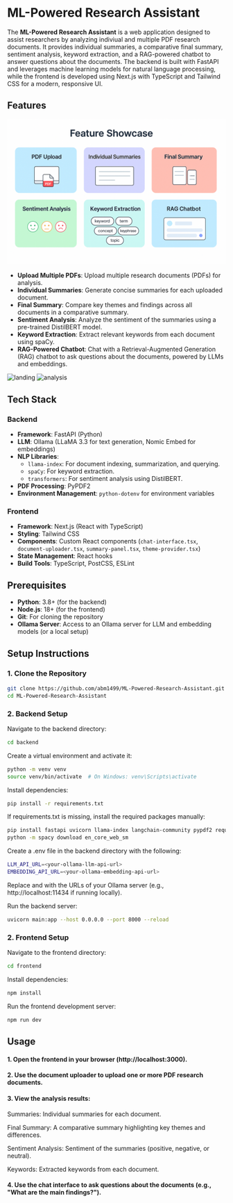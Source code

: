 # ML-Powered Research Assistant

The **ML-Powered Research Assistant** is a web application designed to assist researchers by analyzing indiviual and multiple PDF research documents. It provides individual summaries, a comparative final summary, sentiment analysis, keyword extraction, and a RAG-powered chatbot to answer questions about the documents. The backend is built with FastAPI and leverages machine learning models for natural language processing, while the frontend is developed using Next.js with TypeScript and Tailwind CSS for a modern, responsive UI.

## Features
![features](3.png)
- **Upload Multiple PDFs**: Upload multiple research documents (PDFs) for analysis.
- **Individual Summaries**: Generate concise summaries for each uploaded document.
- **Final Summary**: Compare key themes and findings across all documents in a comparative summary.
- **Sentiment Analysis**: Analyze the sentiment of the summaries using a pre-trained DistilBERT model.
- **Keyword Extraction**: Extract relevant keywords from each document using spaCy.
- **RAG-Powered Chatbot**: Chat with a Retrieval-Augmented Generation (RAG) chatbot to ask questions about the documents, powered by LLMs and embeddings.

![landing](1.png)
![analysis](2.png)

## Tech Stack
### Backend
- **Framework**: FastAPI (Python)
- **LLM**: Ollama (LLaMA 3.3 for text generation, Nomic Embed for embeddings)
- **NLP Libraries**:
  - `llama-index`: For document indexing, summarization, and querying.
  - `spaCy`: For keyword extraction.
  - `transformers`: For sentiment analysis using DistilBERT.
- **PDF Processing**: PyPDF2
- **Environment Management**: `python-dotenv` for environment variables

### Frontend
- **Framework**: Next.js (React with TypeScript)
- **Styling**: Tailwind CSS
- **Components**: Custom React components (`chat-interface.tsx`, `document-uploader.tsx`, `summary-panel.tsx`, `theme-provider.tsx`)
- **State Management**: React hooks
- **Build Tools**: TypeScript, PostCSS, ESLint

## Prerequisites
- **Python**: 3.8+ (for the backend)
- **Node.js**: 18+ (for the frontend)
- **Git**: For cloning the repository
- **Ollama Server**: Access to an Ollama server for LLM and embedding models (or a local setup)

## Setup Instructions

### 1. Clone the Repository
```bash
git clone https://github.com/abm1499/ML-Powered-Research-Assistant.git
cd ML-Powered-Research-Assistant
```
### 2. Backend Setup
Navigate to the backend directory:
```bash
cd backend
```

Create a virtual environment and activate it:
```bash
python -m venv venv
source venv/bin/activate  # On Windows: venv\Scripts\activate
```

Install dependencies:
```bash
pip install -r requirements.txt
```

If requirements.txt is missing, install the required packages manually:
```bash
pip install fastapi uvicorn llama-index langchain-community pypdf2 requests python-dotenv spacy transformers torch
python -m spacy download en_core_web_sm
```

Create a .env file in the backend directory with the following:
```bash
LLM_API_URL=<your-ollama-llm-api-url>
EMBEDDING_API_URL=<your-ollama-embedding-api-url>
```

Replace <your-ollama-llm-api-url> and <your-ollama-embedding-api-url> with the URLs of your Ollama server (e.g., http://localhost:11434 if running locally).

Run the backend server:
```bash
uvicorn main:app --host 0.0.0.0 --port 8000 --reload
```

### 2. Frontend Setup
Navigate to the frontend directory:
```bash
cd frontend
```

Install dependencies:
```bash
npm install
```

Run the frontend development server:
```bash
npm run dev
```

## Usage

#### 1. Open the frontend in your browser (http://localhost:3000).
#### 2. Use the document uploader to upload one or more PDF research documents.
#### 3. View the analysis results:
Summaries: Individual summaries for each document.

Final Summary: A comparative summary highlighting key themes and differences.

Sentiment Analysis: Sentiment of the summaries (positive, negative, or neutral).

Keywords: Extracted keywords from each document.
#### 4. Use the chat interface to ask questions about the documents (e.g., "What are the main findings?").

